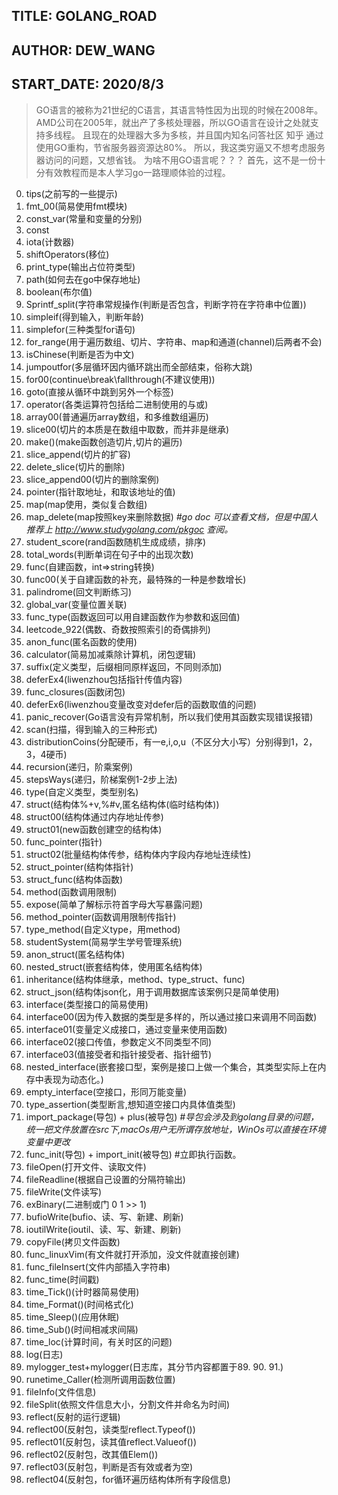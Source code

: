 ## TITLE: GOLANG_ROAD
## AUTHOR: DEW_WANG
## START_DATE: 2020/8/3

>GO语言的被称为21世纪的C语言，其语言特性因为出现的时候在2008年。
AMD公司在2005年，就出产了多核处理器，所以GO语言在设计之处就支持多线程。
>且现在的处理器大多为多核，并且国内知名问答社区 知乎 通过使用GO重构，节省服务器资源达80%。
>所以，我这类穷逼又不想考虑服务器访问的问题，又想省钱。
为啥不用GO语言呢？？？
>首先，这不是一份十分有效教程而是本人学习go一路理顺体验的过程。
0. tips(之前写的一些提示)
1. fmt_00(简易使用fmt模块)
2. const_var(常量和变量的分别)
3. const
4. iota(计数器)
5. shiftOperators(移位)
6. print_type(输出占位符类型)
7. path(如何去在go中保存地址)
8. boolean(布尔值)
9. Sprintf_split(字符串常规操作(判断是否包含，判断字符在字符串中位置))
10. simpleif(得到输入，判断年龄)
11. simplefor(三种类型for语句)
12. for_range(用于遍历数组、切片、字符串、map和通道(channel)后两者不会)
13. isChinese(判断是否为中文)
14. jumpoutfor(多层循环因内循环跳出而全部结束，俗称大跳)
15. for00(continue\break\fallthrough(不建议使用))
16. goto(直接从循环中跳到另外一个标签)
17. operator(各类运算符包括给二进制使用的与或) 
18. array00(普通遍历array数组，和多维数组遍历)
19. slice00(切片的本质是在数组中取数，而并非是继承)
20. make()(make函数创造切片,切片的遍历)
21. slice_append(切片的扩容)
22. delete_slice(切片的删除)
23. slice_append00(切片的删除案例)
24. pointer(指针取地址，和取该地址的值)
25. map(map使用，类似复合数组)
26. map_delete(map按照key来删除数据) *#go doc 可以查看文档，但是中国人推荐上 http://www.studygolang.com/pkgoc 查阅。*
27. student_score(rand函数随机生成成绩，排序)
28. total_words(判断单词在句子中的出现次数)
29. func(自建函数，int=>string转换)
30. func00(关于自建函数的补充，最特殊的一种是参数增长)
31. palindrome(回文判断练习)
32. global_var(变量位置关联)
32. func_type(函数返回可以用自建函数作为参数和返回值)
33. leetcode_922(偶数、奇数按照索引的奇偶排列)
34. anon_func(匿名函数的使用)
35. calculator(简易加减乘除计算机，闭包逻辑)
36. suffix(定义类型，后缀相同原样返回，不同则添加)
37. deferEx4(liwenzhou包括指针传值内容)
38. func_closures(函数闭包)
39. deferEx6(liwenzhou变量改变对defer后的函数取值的问题)
40. panic_recover(Go语言没有异常机制，所以我们使用其函数实现错误报错)
41. scan(扫描，得到输入的三种形式)
42. distributionCoins(分配硬币，有一e,i,o,u（不区分大小写）分别得到1，2，3，4硬币)
43. recursion(递归，阶乘案例)
44. stepsWays(递归，阶梯案例1-2步上法)
45. type(自定义类型，类型别名)
46. struct(结构体%+v,%#v,匿名结构体(临时结构体))
47. struct00(结构体通过内存地址传参)
48. struct01(new函数创建空的结构体)
49. func_pointer(指针)
50. struct02(批量结构体传参，结构体内字段内存地址连续性)
51. struct_pointer(结构体指针)
52. struct_func(结构体函数)
53. method(函数调用限制)
54. expose(简单了解标示符首字母大写暴露问题)
55. method_pointer(函数调用限制传指针)
56. type_method(自定义type，用method)
57. studentSystem(简易学生学号管理系统)
58. anon_struct(匿名结构体)
59. nested_struct(嵌套结构体，使用匿名结构体)
60. inheritance(结构体继承，method、type_struct、func)
61. struct_json(结构体json化，用于调用数据库该案例只是简单使用)
62. interface(类型接口的简易使用)
63. interface00(因为传入数据的类型是多样的，所以通过接口来调用不同函数)
64. interface01(变量定义成接口，通过变量来使用函数)
65. interface02(接口传值，参数定义不同类型不同)
66. interface03(值接受者和指针接受者、指针细节)
67. nested_interface(嵌套接口型，案例是接口上做一个集合，其类型实际上在内存中表现为动态化。)
68. empty_interface(空接口，形同万能变量)
69. type_assertion(类型断言,想知道空接口内具体值类型)
70. import_package(导包) + plus(被导包)
*#导包会涉及到golang目录的问题，统一把文件放置在src下,macOs用户无所谓存放地址，WinOs可以直接在环境变量中更改*
71. func_init(导包) + import_init(被导包) #立即执行函数。
72. fileOpen(打开文件、读取文件)
73. fileReadline(根据自己设置的分隔符输出)
74. fileWrite(文件读写)
75. exBinary(二进制或门 0 1 >> 1)
76. bufioWrite(bufio、读、写、新建、刷新)
77. ioutilWrite(ioutil、读、写、新建、刷新)
78. copyFile(拷贝文件函数)
79. func_linuxVim(有文件就打开添加，没文件就直接创建)
80. func_fileInsert(文件内部插入字符串)
81. func_time(时间戳)
82. time_Tick()(计时器简易使用)
83. time_Format()(时间格式化)
84. time_Sleep()(应用休眠)
85. time_Sub()(时间相减求间隔)
86. time_loc(计算时间，有关时区的问题)
87. log(日志)
88. mylogger_test+mylogger(日志库，其分节内容都置于89. 90. 91.)
89. runetime_Caller(检测所调用函数位置)
90. fileInfo(文件信息)
91. fileSplit(依照文件信息大小，分割文件并命名为时间)
92. reflect(反射的运行逻辑)
93. reflect00(反射包，读类型reflect.Typeof())
95. reflect01(反射包，读其值reflect.Valueof())
96. reflect02(反射包，改其值Elem())
97. reflect03(反射包，判断是否有效或者为空)
98. reflect04(反射包，for循环遍历结构体所有字段信息)
